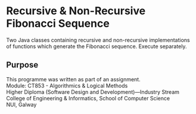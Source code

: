 # Recursive & Non-Recursive Fibonacci Sequence
Two Java classes containing recursive and non-recursive implementations of functions which generate the Fibonacci sequence. Execute separately.

## Purpose
This programme was written as part of an assignment.<br>
Module: CT853 - Algorithmics & Logical Methods<br>
Higher Diploma (Software Design and Development)—Industry Stream<br>
College of Engineering & Informatics, School of Computer Science<br>
NUI, Galway